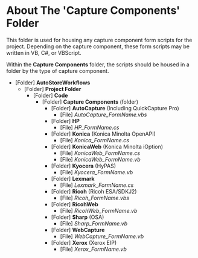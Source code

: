# About The 'Capture Components' Folder

This folder is used for housing any capture component form scripts for the project. Depending on the capture component, these form scripts may be written in VB, C#, or VBScript.

Within the **Capture Components** folder, the scripts should be housed in a folder by the type of capture component.

- [Folder] **AutoStoreWorkflows**
  - [Folder] **Project Folder**
    - [Folder] **Code**
      - [Folder] **Capture Components** (folder)
        - [Folder] **AutoCapture** (Including QuickCapture Pro)
          - [File] *AutoCapture_FormName.vbs*
        - [Folder] **HP**
          - [File] *HP_FormName.cs*
        - [Folder] **Konica** (Konica Minolta OpenAPI)
          - [File] *Konica_FormName.cs*
        - [Folder] **KonicaWeb** (Konica Minolta iOption)
          - [File] *KonicaWeb_FormName.cs*
          - [File] *KonicaWeb_FormName.vb*
        - [Folder] **Kyocera** (HyPAS)
          - [File] *Kyocera_FormName.vb*
        - [Folder] **Lexmark**
          - [File] *Lexmark_FormName.cs*
        - [Folder] **Ricoh** (Ricoh ESA/SDKJ2)
          - [File] *Ricoh_FormName.vbs*
        - [Folder] **RicohWeb**
          - [File] *RicohWeb_FormName.vb*
        - [Folder] **Sharp** (OSA)
          - [File] *Sharp_FormName.vb*
        - [Folder] **WebCapture**
          - [File] *WebCapture_FormName.vb*
        - [Folder] **Xerox** (Xerox EIP)
          - [File] *Xerox_FormName.vb*

